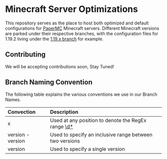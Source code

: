
# Minecraft Server Optimizations

This repository serves as the place to host both optimized and default configurations for [PaperMC](https://papermc.io) Minecraft servers.
Different Minecraft versions are parked under their respective branches, with the configuration files for 1.19.2 living under the [1.19.x branch](https://github.com/DedicatedMC/Paper-Optimisations/tree/1.19.x) for example.

## Contributing

We will be accepting contributions soon, Stay Tuned!

## Branch Naming Convention

The following table explains the various conventions we use in our Branch Names.

| Convection  | Description |
| :---        |    :----   |
| x           | Used at any position to denote the RegEx range [\d*](https://regexr.com/6tm6p) |
| version - version | Used to specify an inclusive range between two versions |
| version | Used to specify a single version |
